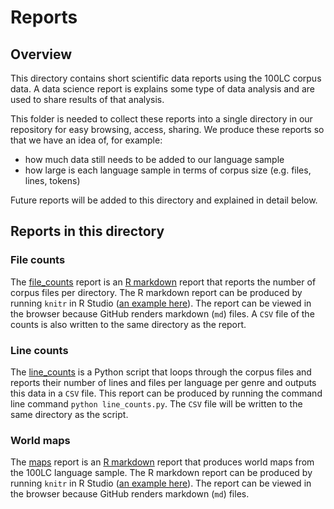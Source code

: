 # Reports

## Overview

This directory contains short scientific data reports using the 100LC corpus data. A data science report is explains some type of data analysis and are used to share results of that analysis.

This folder is needed to collect these reports into a single directory in our repository for easy browsing, access, sharing. We produce these reports so that we have an idea of, for example:

* how much data still needs to be added to our language sample
* how large is each language sample in terms of corpus size (e.g. files, lines, tokens)

Future reports will be added to this directory and explained in detail below.


## Reports in this directory

### File counts

The [file_counts](file_counts) report is an [R markdown](https://rmarkdown.rstudio.com/articles_intro.html) report that reports the number of corpus files per directory. The R markdown report can be produced by running  `knitr` in R Studio ([an example here](https://rmarkdown.rstudio.com/articles_integration.html)). The report can be viewed in the browser because GitHub renders markdown (`md`) files. A `CSV` file of the counts is also written to the same directory as the report.

### Line counts

The [line_counts](line_counts) is a Python script that loops through the corpus files and reports their number of lines and files per language per genre and outputs this data in a `CSV` file. This report can be produced by running the command line command `python line_counts.py`. The `CSV` file will be written to the same directory as the script.


### World maps

The [maps](maps) report is an [R markdown](https://rmarkdown.rstudio.com/articles_intro.html) report that produces world maps from the 100LC language sample. The R markdown report can be produced by running  `knitr` in R Studio ([an example here](https://rmarkdown.rstudio.com/articles_integration.html)). The report can be viewed in the browser because GitHub renders markdown (`md`) files.


